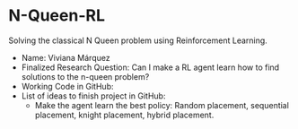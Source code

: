 # N-Queen-RL
Solving the classical N Queen problem using Reinforcement Learning.

- Name: Viviana Márquez
- Finalized Research Question: Can I make a RL agent learn how to find solutions to the n-queen problem?
- Working Code in GitHub: 
- List of ideas to finish project in GitHub: 
    - Make the agent learn the best policy: Random placement, sequential placement, knight placement, hybrid placement.
